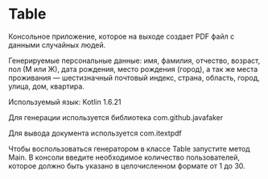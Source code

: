 # Table
Консольное приложение, которое на выходе создает PDF файл с данными случайных людей.

Генерируемые персональные данные: имя, фамилия, отчество, возраст, пол (М или Ж), дата рождения, место рождения (город), а так же места проживания — шестизначный почтовый индекс, страна, область, город, улица, дом, квартира.

Используемый язык: Kotlin 1.6.21

Для генерации используется библиотека com.github.javafaker

Для вывода документа используется com.itextpdf

Чтобы воспользоваться генератором в классе Table запустите метод Main.
В консоли введите необходимое количество пользователей, которое должно быть указано в целочисленном формате от 1 до 30.



